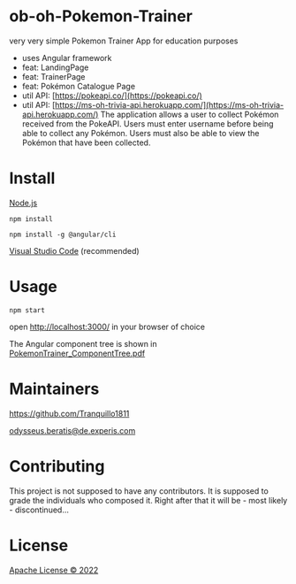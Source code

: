 # ob-oh-Pokemon-Trainer
very very simple Pokemon Trainer App for education purposes
- uses Angular framework
- feat: LandingPage
- feat: TrainerPage
- feat: Pokémon Catalogue Page
- util API: [https://pokeapi.co/](https://pokeapi.co/)
- util API: [https://ms-oh-trivia-api.herokuapp.com/](https://ms-oh-trivia-api.herokuapp.com/)
The application allows a user to collect Pokémon received from the PokeAPI. Users must enter username before being able to collect any Pokémon. 
Users must also be able to view the Pokémon that have been collected.

# Install

[Node.js](https://nodejs.org/en/download/)

`npm install`

`npm install -g @angular/cli`
 
[Visual Studio Code](https://code.visualstudio.com/download) (recommended)


# Usage
`npm start`

open [http://localhost:3000/](http://localhost:3000/) in your browser of choice

The Angular component tree is shown in [PokemonTrainer_ComponentTree.pdf](./PokemonTrainer_ComponentTree.pdf)

# Maintainers
<https://github.com/Tranquillo1811> 

<odysseus.beratis@de.experis.com>

# Contributing
This project is not supposed to have any contributors.
It is supposed to grade the individuals who composed it.
Right after that it will be - most likely - discontinued...

# License
[Apache License &copy; 2022](./LICENSE)
